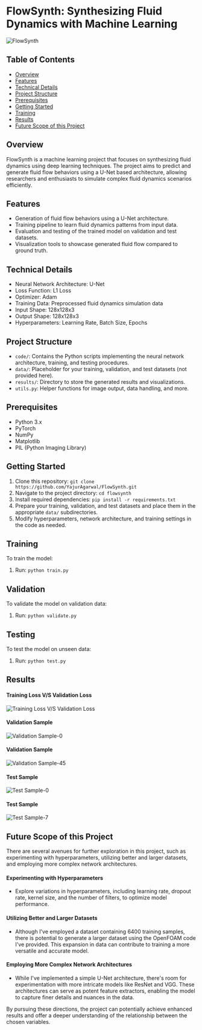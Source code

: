 # FlowSynth: Synthesizing Fluid Dynamics with Machine Learning

![FlowSynth](path/to/your/project/logo.png)

## Table of Contents

- [Overview](#overview)
- [Features](#features)
- [Technical Details](#technical-details)
- [Project Structure](#project-structure)
- [Prerequisites](#prerequisites)
- [Getting Started](#getting-started)
- [Training](#training)
- [Results](#results)
- [Future Scope of this Project](#Future-Scope-of-this-Project)

## Overview

FlowSynth is a machine learning project that focuses on synthesizing fluid dynamics using deep learning techniques. The project aims to predict and generate fluid flow behaviors using a U-Net based architecture, allowing researchers and enthusiasts to simulate complex fluid dynamics scenarios efficiently.

## Features

- Generation of fluid flow behaviors using a U-Net architecture.
- Training pipeline to learn fluid dynamics patterns from input data.
- Evaluation and testing of the trained model on validation and test datasets.
- Visualization tools to showcase generated fluid flow compared to ground truth.

## Technical Details

- Neural Network Architecture: U-Net
- Loss Function: L1 Loss
- Optimizer: Adam
- Training Data: Preprocessed fluid dynamics simulation data
- Input Shape: 128x128x3
- Output Shape: 128x128x3
- Hyperparameters: Learning Rate, Batch Size, Epochs

## Project Structure

- `code/`: Contains the Python scripts implementing the neural network architecture, training, and testing procedures.
- `data/`: Placeholder for your training, validation, and test datasets (not provided here).
- `results/`: Directory to store the generated results and visualizations.
- `utils.py`: Helper functions for image output, data handling, and more.

## Prerequisites

- Python 3.x
- PyTorch
- NumPy
- Matplotlib
- PIL (Python Imaging Library)

## Getting Started

1. Clone this repository: `git clone https://github.com/YajurAgarwal/FlowSynth.git`
2. Navigate to the project directory: `cd flowsynth`
3. Install required dependencies: `pip install -r requirements.txt`
4. Prepare your training, validation, and test datasets and place them in the appropriate `data/` subdirectories.
5. Modify hyperparameters, network architecture, and training settings in the code as needed.

## Training

To train the model:

1. Run: `python train.py`

## Validation

To validate the model on validation data:

1. Run: `python validate.py`

## Testing

To test the model on unseen data:

1. Run: `python test.py`

## Results

#### Training Loss V/S Validation Loss
![Training Loss V/S Validation Loss](images/output.png)
#### Validation Sample
![Validation Sample-0](images/validation_0.png)
#### Validation Sample
![Validation Sample-45](images/validation_45.png)
#### Test Sample
![Test Sample-0](images/test_0.png)
#### Test Sample
![Test Sample-7](images/test_7.png)

## Future Scope of this Project 

There are several avenues for further exploration in this project, such as experimenting with hyperparameters, utilizing better and larger datasets, and employing more complex network architectures.

#### Experimenting with Hyperparameters
- Explore variations in hyperparameters, including learning rate, dropout rate, kernel size, and the number of filters, to optimize model performance.

#### Utilizing Better and Larger Datasets
- Although I've employed a dataset containing 6400 training samples, there is potential to generate a larger dataset using the OpenFOAM code I've provided. This expansion in data can contribute to training a more versatile and accurate model.

#### Employing More Complex Network Architectures
- While I've implemented a simple U-Net architecture, there's room for experimentation with more intricate models like ResNet and VGG. These architectures can serve as potent feature extractors, enabling the model to capture finer details and nuances in the data.


By pursuing these directions, the project can potentially achieve enhanced results and offer a deeper understanding of the relationship between the chosen variables.
